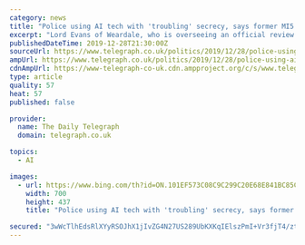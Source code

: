 ```yaml
---
category: news
title: "Police using AI tech with 'troubling' secrecy, says former MI5 chief"
excerpt: "Lord Evans of Weardale, who is overseeing an official review of the use of AI in the public sector, said it was \"troubling\" that little is known about the increased use of AI by authorities, which are deploying automated software to recognise faces and help decide whether suspects should be bailed. Last week it emerged that the emergency ..."
publishedDateTime: 2019-12-28T21:30:00Z
sourceUrl: https://www.telegraph.co.uk/politics/2019/12/28/police-using-ai-tech-troubling-secrecy-says-former-mi5-chief/
ampUrl: https://www.telegraph.co.uk/politics/2019/12/28/police-using-ai-tech-troubling-secrecy-says-former-mi5-chief/amp/
cdnAmpUrl: https://www-telegraph-co-uk.cdn.ampproject.org/c/s/www.telegraph.co.uk/politics/2019/12/28/police-using-ai-tech-troubling-secrecy-says-former-mi5-chief/amp/
type: article
quality: 57
heat: 57
published: false

provider:
  name: The Daily Telegraph
  domain: telegraph.co.uk

topics:
  - AI

images:
  - url: https://www.bing.com/th?id=ON.101EF573C08C9C299C20E68E841BC85C
    width: 700
    height: 437
    title: "Police using AI tech with 'troubling' secrecy, says former MI5 chief"

secured: "3wWcTlhEdsRlXYyRSOJhX1jIvZG4N27US289UbKXKqIElszPmI+Vr3fjT4/ztVpUOi5/p8WQJ4T4H53EzigA+mNUWnhqiBFEI1GoD0hf/Q0qzVUQdjgOawlVhur7YAiYHymUvy3zQ4iNE9Y57Nmp1i0ngS/w3p21ZcL9rJ9cxiAYzPUZAMKV3z2ER++Av0LKtwD00SA+xI94vHZgmfXbK6e9nSqrjZbZFZy/AZFzWMxjKc6houIUj7xwS5PG23C8d8rJxq058MOeyekazp2ZFA==;d+jTg7af7xWAloUdaTPY4A=="
---
```


